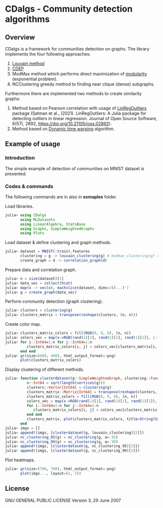 # CDalgs - Community detection algorithms

## Overview
CDalgs is a framework for communities detection on graphs. The library implements the four following approaches:
1. [Louvain method](https://en.wikipedia.org/wiki/Louvain_method "Louvain method Wikipedia")
2. [CDEP](https://www.sciencedirect.com/science/article/abs/pii/S0020025520310574 "CDEP method ScienceDirect")
3. ModMax method which performs direct maximization of [modularity](https://en.wikipedia.org/wiki/Modularity_(networks) "Modularity Wikipedia") (exponential problem).
4. NCClustering greedy method to finding near clique (dense) subgraphs. 

Furthermore there are implemented two methods to create similarity graphs:
1. Method based on Pearson correlation with usage of [LinRegOutliers](https://juliapackages.com/p/linregoutliers "LinRegOutliers julia package") package (Satman et al., (2021). LinRegOutliers: A Julia package for detecting outliers in linear regression. Journal of Open Source Software, 6(57), 2892, https://doi.org/10.21105/joss.02892).
2. Method based on [Dynamic time warping](https://en.wikipedia.org/wiki/Dynamic_time_warping "DTW Wikipedia") algorithm.

## Example of usage

### Introduction
The simple example of detection of communities on MNIST dataset is presented.

### Codes & commands

The following commands are in also in **exmaples** folder. 

Load libraries.
```julia
julia> using CDalgs
       using MLDatasets
       using LinearAlgebra, StatsBase
       using Graphs, SimpleWeightedGraphs
       using Plots
```

Load dataset & define clustering and graph methods.
```julia
julia> dataset = MNIST(:train).features
       clustering = g -> louvain_clustering(g) # modmax_clustering(g) cdep_clustering(g) nc_clustering(g)
       create_graph = d -> correlation_graph(d)
```

Prepare data and correlation graph.
```julia
julia> n = size(dataset)[1]
julia> data_vec = collect(hcat(
julia> map(x -> vec(x), eachslice(dataset, dims=3))...)')
julia> g = create_graph(data_vec)
```
Perform community detection (graph clustering).
```julia
julia> clusters = clustering(g)
julia> clusters_matrix = transpose(reshape(clusters, (n, n)))
```

Create color map.
```julia
julia> clusters_matrix_colors = fill(RGB(0, 0, 0), (n, n))
julia> colors_vec = map(x->RGB(rand(1)[1], rand(1)[1], rand(1)[1]), 1:length(unique(clusters)))
julia> for i::Int64=1:n for j::Int64=1:n
          clusters_matrix_colors[i, j] = colors_vec[clusters_matrix[i, j]]
       end end
julia> gr(size=(400, 400), html_output_format=:png)
       plot(clusters_matrix_colors)
```

Display clustering of different methods.
```julia
julia> function clusterdataset(g::SimpleWeightedGraph, clustering::Function)
          n::Int64 = sqrt(length(vertices(g)))
          clusters::Vector{Int64} = clustering(g)
          clusters_matrix::Matrix{Int64} = transpose(reshape(clusters, (n, n)))
          clusters_matrix_colors = fill(RGB(0, 0, 0), (n, n))
          colors_vec = map(x->RGB(rand(1)[1], rand(1)[1], rand(1)[1]), 1:length(unique(clusters)))
          for i::Int64=1:n for j::Int64=1:n
             clusters_matrix_colors[i, j] = colors_vec[clusters_matrix[i, j]]
          end end
          clusters_matrix, plot(clusters_matrix_colors, title=String(Symbol(clustering)))
       end
julia> imgs = []
julia> append!(imgs, [clusterdataset(g, louvain_clustering)[2]])
julia> nc_clustering_95(g) = nc_clustering(g, α=.95)
julia> nc_clustering_99(g) = nc_clustering(g, α=.99)
julia> append!(imgs, [clusterdataset(g, nc_clustering_95)[2]])
julia> append!(imgs, [clusterdataset(g, nc_clustering_99)[2]])
```

Plot heatmaps.
```julia
julia> gr(size=(700, 700), html_output_format=:png)
       plot(imgs..., layout=(2, 2))
```

## License

GNU GENERAL PUBLIC LICENSE Version 3, 29 June 2007
